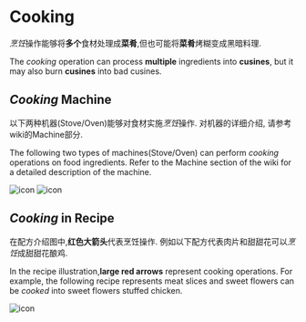 # Cooking

*烹饪*操作能够将**多个**食材处理成**菜肴**,但也可能将**菜肴**烤糊变成黑暗料理.

The *cooking* operation can process **multiple** ingredients into **cusines**, but it may also burn **cusines** into bad cusines.

## *Cooking* Machine
以下两种机器(Stove/Oven)能够对食材实施*烹饪*操作. 对机器的详细介绍, 请参考wiki的Machine部分.

The following two types of machines(Stove/Oven) can perform *cooking* operations on food ingredients. Refer to the Machine section of the wiki for a detailed description of the machine.

![icon](../machine/AutoHot.png) ![icon](../machine/ManualHot.png)

## *Cooking* in Recipe

在配方介绍图中,**红色大箭头**代表烹饪操作.
例如以下配方代表肉片和甜甜花可以*烹饪*成甜甜花酿鸡.

In the recipe illustration,**large red arrows** represent cooking operations.
For example, the following recipe represents meat slices and sweet flowers can be *cooked* into sweet flowers stuffed chicken.

![icon](./r_tthnj.png)
